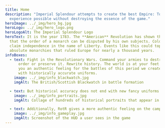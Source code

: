 ```yaml
---
title: Home
description: "Imperial Splendour attempts to create the best Empire: Total War
  experience possible without destroying the essence of the game."
heroImage: ../_img/hero_bg.jpg
heroLogo: ../_img/hero_logo.png
heroLogoAlt: The Imperial Splendour Logo
heroText: It is the year 1783. The **American** Revolution has shown the world
  that the order of a monarch can be disputed by his own subjects. Colonies can
  claim independence in the name of Liberty. Events like this could topple the
  absolute monarchies that ruled Europe for nearly a thousand years.
infoBoxes:
  - text: Fight in the Revolutionary Wars. Command your armies to destroy the old
      order or preserve it. Rewrite history. The world is at your feet. To give
      you an authentic feeling for the battles of this period we created armies
      with historically accurate uniforms.
    image: ../_img/info_blackwatch.jpg
    imgAlt: The British/Scottish Blackwatch in battle formation

  - text: But historical accuracy does not end with new fancy uniforms. There are many historical characters in the game that you already know or whose portrait you might have seen in a museum. More than 230 portraits have been added to the game to replace the vanilla portrait sets of ETW and give you an 18th century feeling.
    image: ../_img/info_portraits.jpg
    imgAlt: Collage of hundreds of historical portraits that appear in the mod

  - text: Additionally, RotR gives a more authentic feeling on the campaign map. Several factions have a new UI and all have their historical flags. You might also recognize some of the cities and buildings as 3D recreations of their actual historical counterparts.
    image: ../_img/info_gameplay.jpg
    imgAlt: Screenshot of the HUD a user sees in the game
---
```

